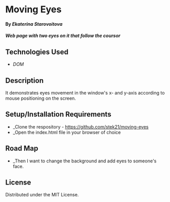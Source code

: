 # Moving Eyes

#### By _Ekaterina Starovoitova_

#### _Web page with two eyes on it that follow the coursor_

## Technologies Used

* _DOM_

## Description

It demonstrates eyes movement in the window's x- and y-axis according to mouse positioning on the screen. 

## Setup/Installation Requirements

* _Clone the respository - https://github.com/stek21/moving-eyes
* _Open the index.html file in your browser of choice

## Road Map

* _Then I want to change the background and add eyes to someone's face.

## License

Distributed under the MIT License.

